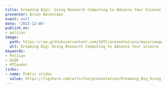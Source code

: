 ```yaml
---
title: Dreaming Big\: Using Research Computing to Advance Your Science
presenter: Brian Bockelman
event: null
date: '2023-12-04'
publish_on:
- pelican
image:
  path: https://raw.githubusercontent.com/CHTC/presentations/main/images/using-research-computing.png
  alt: Dreaming Big: Using Research Computing to Advance Your Science
keywords:
- Pelican
- OSDF
- HTCondor
links:
- name: Public slides
  value: https://figshare.com/articles/presentation/Dreaming_Big_Using_Research_Computing_to_Advance_Your_Science/24731235
---
```

